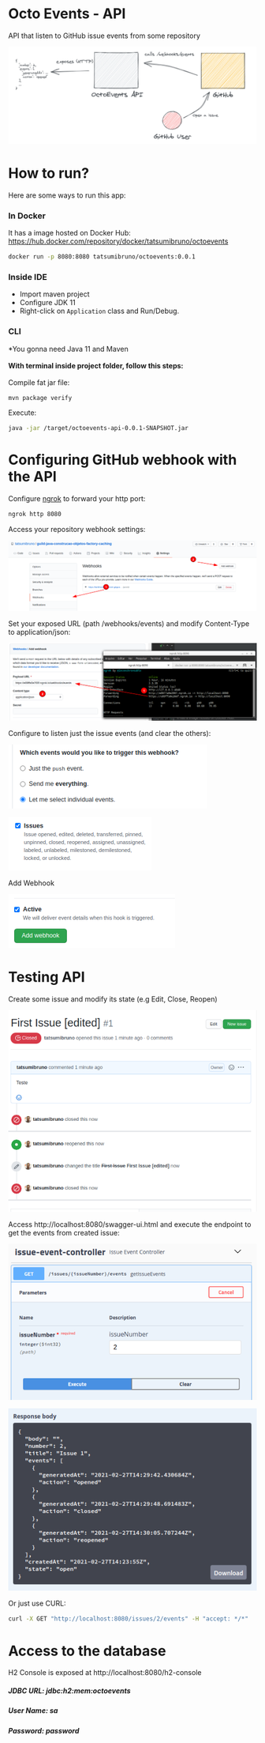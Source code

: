 # Octo Events - API
API that listen to GitHub issue events from some repository

![webhook settings](./docs/img-9.png)

# How to run?
Here are some ways to run this app:

### In Docker
It has a image hosted on Docker Hub:
https://hub.docker.com/repository/docker/tatsumibruno/octoevents
```bash
docker run -p 8080:8080 tatsumibruno/octoevents:0.0.1
```

### Inside IDE
* Import maven project
* Configure JDK 11
* Right-click on `Application` class and Run/Debug.

### CLI
*You gonna need Java 11 and Maven
<br>
<br>
<b>With terminal inside project folder, follow this steps:</b>
<br>
<br>
Compile fat jar file:
```bash
mvn package verify
```
Execute:
```bash
java -jar /target/octoevents-api-0.0.1-SNAPSHOT.jar
```

# Configuring GitHub webhook with the API
Configure [ngrok](https://ngrok.com/docs) to forward your http port:
```bash
ngrok http 8080
```
Access your repository webhook settings:

![webhook settings](./docs/img-1.png)

Set your exposed URL (path /webhooks/events) and modify Content-Type to application/json:

![webhook settings](./docs/img-2.png)

Configure to listen just the issue events (and clear the others):

![webhook settings](./docs/img-3.png)

![webhook settings](./docs/img-4.png)

Add Webhook

![webhook settings](./docs/img-5.png)

# Testing API
Create some issue and modify its state (e.g Edit, Close, Reopen)

![webhook settings](./docs/img-6.png)

Access http://localhost:8080/swagger-ui.html and execute the endpoint to get the events from created issue:

![webhook settings](./docs/img-7.png)

![webhook settings](./docs/img-8.png)

Or just use CURL:
```bash
curl -X GET "http://localhost:8080/issues/2/events" -H "accept: */*"
```

# Access to the database
H2 Console is exposed at http://localhost:8080/h2-console
##### JDBC URL: jdbc:h2:mem:octoevents
##### User Name: sa
##### Password: password